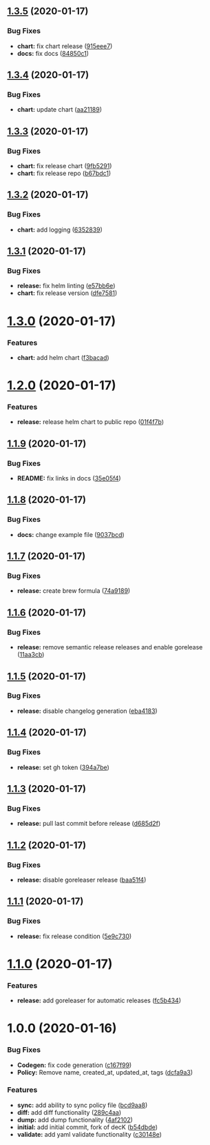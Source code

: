 ## [1.3.5](https://github.com/ninjaneers-team/uropa/compare/v1.3.4...v1.3.5) (2020-01-17)


### Bug Fixes

* **chart:** fix chart release ([915eee7](https://github.com/ninjaneers-team/uropa/commit/915eee7ff39b0b7c1f3f008c20e30b94857be731))
* **docs:** fix docs ([84850c1](https://github.com/ninjaneers-team/uropa/commit/84850c15a2ebdcd0c1081e2e0f310dd36de7f6a8))

## [1.3.4](https://github.com/ninjaneers-team/uropa/compare/v1.3.3...v1.3.4) (2020-01-17)


### Bug Fixes

* **chart:** update chart ([aa21189](https://github.com/ninjaneers-team/uropa/commit/aa21189cdaa7c398813cdd3fb8a7c6fe920fdfc6))

## [1.3.3](https://github.com/ninjaneers-team/uropa/compare/v1.3.2...v1.3.3) (2020-01-17)


### Bug Fixes

* **chart:** fix release chart ([9fb5291](https://github.com/ninjaneers-team/uropa/commit/9fb5291398b8b85ee681d91702491045cb748987))
* **chart:** fix release repo ([b67bdc1](https://github.com/ninjaneers-team/uropa/commit/b67bdc1b02a588bf92ba2f8ac2a98ea5fc8ea852))

## [1.3.2](https://github.com/ninjaneers-team/uropa/compare/v1.3.1...v1.3.2) (2020-01-17)


### Bug Fixes

* **chart:** add logging ([6352839](https://github.com/ninjaneers-team/uropa/commit/6352839b58d0984fecbded2864bc1bb021ed59bb))

## [1.3.1](https://github.com/ninjaneers-team/uropa/compare/v1.3.0...v1.3.1) (2020-01-17)


### Bug Fixes

* **release:** fix helm linting ([e57bb6e](https://github.com/ninjaneers-team/uropa/commit/e57bb6efaa1fef97cb6d797e4ff468718e3d5bc3))
* **chart:** fix release version ([dfe7581](https://github.com/ninjaneers-team/uropa/commit/dfe758106f5f3373c6c4804da3ac9060922ba090))

# [1.3.0](https://github.com/ninjaneers-team/uropa/compare/v1.2.0...v1.3.0) (2020-01-17)


### Features

* **chart:** add helm chart ([f3bacad](https://github.com/ninjaneers-team/uropa/commit/f3bacad35201125ffd0c74829a40c652d4dfd7ac))

# [1.2.0](https://github.com/ninjaneers-team/uropa/compare/v1.1.9...v1.2.0) (2020-01-17)


### Features

* **release:** release helm chart to public repo ([01f4f7b](https://github.com/ninjaneers-team/uropa/commit/01f4f7b27910be50e60024250373f0643393de6a))

## [1.1.9](https://github.com/ninjaneers-team/uropa/compare/v1.1.8...v1.1.9) (2020-01-17)


### Bug Fixes

* **README:** fix links in docs ([35e05f4](https://github.com/ninjaneers-team/uropa/commit/35e05f4f3ea1dd2dcd8896074c52ea9fa103bf08))

## [1.1.8](https://github.com/ninjaneers-team/uropa/compare/v1.1.7...v1.1.8) (2020-01-17)


### Bug Fixes

* **docs:** change example file ([9037bcd](https://github.com/ninjaneers-team/uropa/commit/9037bcd0dc6ce8f22ad4a8d6f9a18da5a81a7c5c))

## [1.1.7](https://github.com/ninjaneers-team/uropa/compare/v1.1.6...v1.1.7) (2020-01-17)


### Bug Fixes

* **release:** create brew formula ([74a9189](https://github.com/ninjaneers-team/uropa/commit/74a9189448eed61e4bba2c94fc742e4f97de442c))

## [1.1.6](https://github.com/ninjaneers-team/uropa/compare/v1.1.5...v1.1.6) (2020-01-17)


### Bug Fixes

* **release:** remove semantic release releases and enable gorelease ([11aa3cb](https://github.com/ninjaneers-team/uropa/commit/11aa3cb92c9357395e03ebdb067416dc802b95a1))

## [1.1.5](https://github.com/ninjaneers-team/uropa/compare/v1.1.4...v1.1.5) (2020-01-17)


### Bug Fixes

* **release:** disable changelog generation ([eba4183](https://github.com/ninjaneers-team/uropa/commit/eba418339a0f3bb48fc7d564b553314d92ea19b5))

## [1.1.4](https://github.com/ninjaneers-team/uropa/compare/v1.1.3...v1.1.4) (2020-01-17)


### Bug Fixes

* **release:** set gh token ([394a7be](https://github.com/ninjaneers-team/uropa/commit/394a7be49177e82f48590254107d086d46b34929))

## [1.1.3](https://github.com/ninjaneers-team/uropa/compare/v1.1.2...v1.1.3) (2020-01-17)


### Bug Fixes

* **release:** pull last commit before release ([d685d2f](https://github.com/ninjaneers-team/uropa/commit/d685d2fe4053c4ac7bdc38aeeeac686729af60e7))

## [1.1.2](https://github.com/ninjaneers-team/uropa/compare/v1.1.1...v1.1.2) (2020-01-17)


### Bug Fixes

* **release:** disable goreleaser release ([baa51f4](https://github.com/ninjaneers-team/uropa/commit/baa51f4d969d90db7d66a5c52b2dec73f3549835))

## [1.1.1](https://github.com/ninjaneers-team/uropa/compare/v1.1.0...v1.1.1) (2020-01-17)


### Bug Fixes

* **release:** fix release condition ([5e9c730](https://github.com/ninjaneers-team/uropa/commit/5e9c7302ac3ec352fa87d2d23efa47b5f9f05854))

# [1.1.0](https://github.com/ninjaneers-team/uropa/compare/v1.0.0...v1.1.0) (2020-01-17)


### Features

* **release:** add goreleaser for automatic releases ([fc5b434](https://github.com/ninjaneers-team/uropa/commit/fc5b43408bc4a0d2aac99352a6871a7d7797c728))

# 1.0.0 (2020-01-16)


### Bug Fixes

* **Codegen:** fix code generation ([c167f99](https://github.com/ninjaneers-team/uropa/commit/c167f99363a84c9a195f255dfd648f1191669d60))
* **Policy:** Remove name, created_at, updated_at, tags ([dcfa9a3](https://github.com/ninjaneers-team/uropa/commit/dcfa9a34ba85eed840bd1c71400743755df6fbf1))


### Features

* **sync:** add ability to sync policy file ([bcd9aa8](https://github.com/ninjaneers-team/uropa/commit/bcd9aa8a776e2cd8407fc9685335873dde04cb02))
* **diff:** add diff functionality ([289c4aa](https://github.com/ninjaneers-team/uropa/commit/289c4aa7b463370bbef4919adcef8cab16a53c04))
* **dump:** add dump functionality ([4af2102](https://github.com/ninjaneers-team/uropa/commit/4af2102c8f0755dd9b7679b2a7e18437f48f3f70))
* **initial:** add initial commit, fork of decK ([b54dbde](https://github.com/ninjaneers-team/uropa/commit/b54dbde5c8c4081da766abc3f591ff8f9b4af40b))
* **validate:** add yaml validate functionality ([c30148e](https://github.com/ninjaneers-team/uropa/commit/c30148edacb194e4dfb7f0e74aff83530a8feb79))
